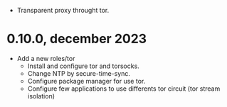 - Transparent proxy throught tor.

# 0.10.0, december 2023
- Add a new roles/tor
  - Install and configure tor and torsocks.
  - Change NTP by secure-time-sync.
  - Configure package manager for use tor.
  - Configure few applications to use differents tor circuit (tor stream isolation)

